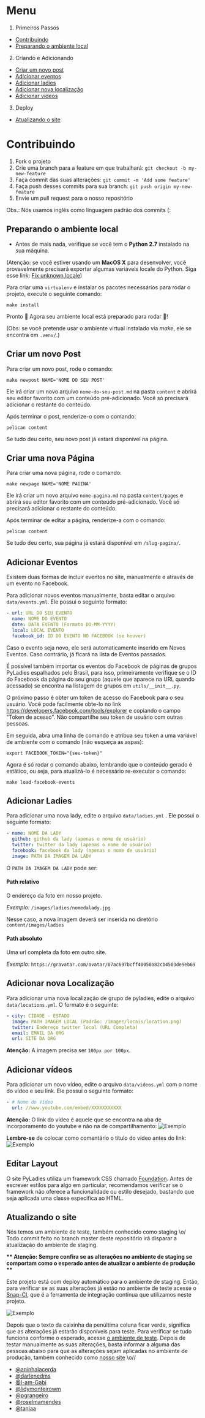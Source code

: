 Menu
====
1. Primeiros Passos
  * [Contribuindo](#contribuindo)
  * [Preparando o ambiente local](#preparando-o-ambiente-local)

2. Criando e Adicionando
  * [Criar um novo post](#criar-um-novo-post)
  * [Adicionar eventos](#adicionar-eventos)
  * [Adicionar ladies](#adicionar-ladies)
  * [Adicionar nova localização](#adicionar-nova-localização)
  * [Adicionar vídeos](#adicionar-vídeos)

3. Deploy
  * [Atualizando o site](#atualizando-o-site)



Contribuindo
============

1. Fork o projeto
2. Crie uma branch para a feature em que trabalhará: `git checkout -b my-new-feature`
3. Faça commit das suas alterações: `git commit -m 'Add some feature'`
4. Faça push desses commits para sua branch: `git push origin my-new-feature`
5. Envie um pull request para o nosso repositório

Obs.: Nós usamos inglês como linguagem padrão dos commits (:


Preparando o ambiente local
--------------------------
- Antes de mais nada, verifique se você tem o **Python 2.7** instalado na sua máquina.

(Atenção: se você estiver usando um **MacOS X** para desenvolver, você provavelmente precisará exportar algumas variáveis locale do Python. Siga esse link: [Fix unknown locale](http://patrick.arminio.info/fix-valueerror-unknown-locale-utf8/))

Para criar uma `virtualenv` e instalar os pacotes necessários para rodar o projeto, execute o seguinte comando:

    make install

Pronto :star2: Agora seu ambiente local está preparado para rodar :tada:!

(Obs: se você pretende usar o ambiente virtual instalado via *make*, ele se
encontra em `.venv/`.)

Criar um novo Post
------------------

Para criar um novo post, rode o comando:

	make newpost NAME='NOME DO SEU POST'

Ele irá criar um novo arquivo `nome-do-seu-post.md` na pasta `content` e abrirá seu editor favorito com um conteúdo pré-adicionado.  Você só precisará adicionar o restante do conteúdo.

Após terminar o post, renderize-o com o comando:

	pelican content

Se tudo deu certo, seu novo post já estará disponível na página.


Criar uma nova Página
---------------------

Para criar uma nova página, rode o comando:

	make newpage NAME='NOME PAGINA'

Ele irá criar um novo arquivo `nome-pagina.md` na pasta `content/pages` e abrirá seu editor favorito com um conteúdo pré-adicionado.  Você só precisará adicionar o restante do conteúdo.

Após terminar de editar a página, renderize-a com o comando:

	pelican content

Se tudo deu certo, sua página já estará disponível em `/slug-pagina/`.


Adicionar Eventos
-----------------

Existem duas formas de incluir eventos no site, manualmente e através de um evento no Facebook.

Para adicionar novos eventos manualmente, basta editar o arquivo `data/events.yml`. Ele possui o seguinte formato:

```yaml
- url: URL DO SEU EVENTO
  name: NOME DO EVENTO
  date: DATA EVENTO (Formato DD-MM-YYYY)
  local: LOCAL EVENTO
  facebook_id: ID DO EVENTO NO FACEBOOK (se houver)
```

Caso o evento seja novo, ele será automaticamente inserido em Novos Eventos. Caso contrário, já ficará na lista de Eventos passados.

É possível também importar os eventos do Facebook de páginas de grupos PyLadies espalhados pelo Brasil, para isso, primeiramente verifique se o ID do Facebook da página do seu grupo (aquele que aparece na URL quando acessado) se encontra na listagem de grupos em `utils/__init__.py`.

O próximo passo é obter um token de acesso do Facebook para o seu usuário. Você pode facilmente obte-lo no link https://developers.facebook.com/tools/explorer e copiando o campo "Token de acesso". Não compartilhe seu token de usuário com outras pessoas.

Em seguida, abra uma linha de comando e atribua seu token a uma variável de ambiente com o comando (não esqueça as aspas):

    export FACEBOOK_TOKEN="{seu-token}"

Agora é só rodar o comando abaixo, lembrando que o conteúdo gerado é estático, ou seja, para atualizá-lo é necessário re-executar o comando:

    make load-facebook-events


Adicionar Ladies
----------------

Para adicionar uma nova lady, edite o arquivo `data/ladies.yml` . Ele possui o seguinte formato:


```yaml
- name: NOME DA LADY
  github: github da lady (apenas o nome de usuário)
  twitter: twitter da lady (apenas o nome de usuário)
  facebook: facebook da lady (apenas o nome de usuário)
  image: PATH DA IMAGEM DA LADY
```

O `PATH DA IMAGEM DA LADY` pode ser:

#### Path relativo

O endereço da foto em nosso projeto.

*Exemplo:* `/images/ladies/nomedalady.jpg`

Nesse caso, a nova imagem deverá ser inserida no diretório `content/images/ladies`

#### Path absoluto

Uma url completa da foto em outro site.

*Exemplo:* `https://gravatar.com/avatar/07ac697bcff40050a82cb4503de9eb69`


Adicionar nova Localização
--------------------------

Para adicionar uma nova localização de grupo de pyladies, edite o arquivo `data/locations.yml`. O formato é o seguinte:


```yaml
- city: CIDADE - ESTADO
  image: PATH IMAGEM LOCAL (Padrão: /images/locais/location.png)
  twitter: Endereço twitter local (URL Completa)
  email: EMAIL DA ORG
  url: SITE DA ORG
```

**Atenção:** A imagem precisa ser `100px por 100px`.


Adicionar vídeos
----------------

Para adicionar um novo vídeo, edite o arquivo `data/videos.yml` com o nome do vídeo e seu link. Ele possui o seguinte formato:

```yaml
- # Nome do Vídeo
  url: //www.youtube.com/embed/XXXXXXXXXXX
```

**Atenção:** O link do vídeo é aquele que se encontra na aba de incorporamento do youtube e não na de compartilhamento:
![Exemplo](https://cloud.githubusercontent.com/assets/6595551/19491891/59d9ff6a-9553-11e6-8163-0c65ca58d241.png "Link correto do youtube")

**Lembre-se** de colocar como comentário o título do vídeo antes do link:
![Exemplo](https://cloud.githubusercontent.com/assets/6595551/19491947/97e5df18-9553-11e6-9ed3-d1294f37a291.png "Comentário nos vídeos")


Editar Layout
-------------

O site PyLadies utiliza um framework CSS chamado [Foundation](http://foundation.zurb.com/sites.html). Antes de escrever estilos para algo em particular, recomendamos verificar se o framework não oferece a funcionalidade ou estilo desejado, bastando que seja aplicada uma classe específica ao HTML.


Atualizando o site
------------------

Nós temos um ambiente de teste, também conhecido como staging \o/
Todo commit feito no branch master deste repositório irá disparar a atualização do ambiente de staging.

__** Atenção: Sempre confira se as alterações no ambiente de staging se comportam como o esperado antes de atualizar o ambiente de produção **__

Este projeto está com deploy automático para o ambiente de staging. Então, para verificar se as suas alterações já estão no ambiente de teste acesse o [Snap-CI](https://snap-ci.com/pyladies-brazil/br-pyladies-pelican/branch/master), que é a ferramenta de integração contínua que utilizamos neste projeto.

![Exemplo](https://cloud.githubusercontent.com/assets/2524981/19616847/6cca90c4-97fd-11e6-988d-6297e18aa247.png)

Depois que o texto da caixinha da penúltima coluna ficar verde, significa que as alterações já estarão disponíveis para teste. Para verificar se tudo funciona conforme o esperado, acesse [o ambiente de teste](http://staging-brasil-pyladies.herokuapp.com/). Depois de testar manualmente as suas alterações, basta informar a alguma das pessoas abaixo para que as alterações sejam aplicadas no ambiente de produção, também conhecido como [nosso site](http://brasil.pyladies.com/) \o//

- [@aninhalacerda](https://github.com/aninhalacerda)
- [@darlenedms](https://github.com/darlenedms)
- [@I-am-Gabi](https://github.com/I-am-Gabi)
- [@lidymonteirowm](https://github.com/lidymonteirowm)
- [@pgrangeiro](https://github.com/pgrangeiro)
- [@roselmamendes](https://github.com/roselmamendes)
- [@taniaa](https://github.com/taniaa)
